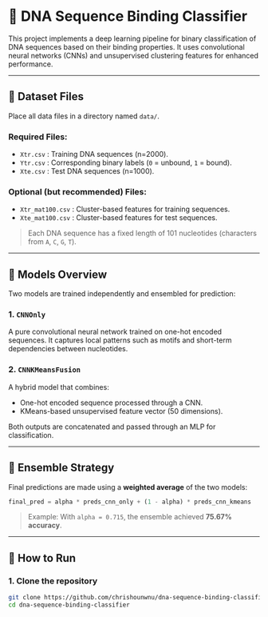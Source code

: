 # 🧬 DNA Sequence Binding Classifier

This project implements a deep learning pipeline for binary classification of DNA sequences based on their binding properties. It uses convolutional neural networks (CNNs) and unsupervised clustering features for enhanced performance.

---

## 📁 Dataset Files

Place all data files in a directory named `data/`.

### Required Files:
- `Xtr.csv` : Training DNA sequences (n=2000).
- `Ytr.csv` : Corresponding binary labels (`0` = unbound, `1` = bound).
- `Xte.csv` : Test DNA sequences (n=1000).

### Optional (but recommended) Files:
- `Xtr_mat100.csv` : Cluster-based features for training sequences.
- `Xte_mat100.csv` : Cluster-based features for test sequences.

> Each DNA sequence has a fixed length of 101 nucleotides (characters from `A`, `C`, `G`, `T`).

---

## 🧠 Models Overview

Two models are trained independently and ensembled for prediction:

### 1. `CNNOnly`
A pure convolutional neural network trained on one-hot encoded sequences. It captures local patterns such as motifs and short-term dependencies between nucleotides.

### 2. `CNNKMeansFusion`
A hybrid model that combines:
- One-hot encoded sequence processed through a CNN.
- KMeans-based unsupervised feature vector (50 dimensions).

Both outputs are concatenated and passed through an MLP for classification.

---

## 🤝 Ensemble Strategy

Final predictions are made using a **weighted average** of the two models:

```python
final_pred = alpha * preds_cnn_only + (1 - alpha) * preds_cnn_kmeans
```

> Example: With `alpha = 0.715`, the ensemble achieved **75.67% accuracy**.

---

## 🚀 How to Run

### 1. Clone the repository
```bash
git clone https://github.com/chrishounwnu/dna-sequence-binding-classifier.git
cd dna-sequence-binding-classifier
